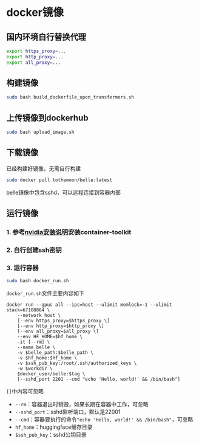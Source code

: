 # docker镜像
## 国内环境自行替换代理
```bash
export https_proxy=...
export http_proxy=...
export all_proxy=...
```

## 构建镜像
```bash
sudo bash build_dockerfile_upon_transfermers.sh
```

## 上传镜像到dockerhub
```bash
sudo bash upload_image.sh
```

## 下载镜像
已经构建好镜像，无需自行构建
```bash
sudo docker pull tothemoon/belle:latest
```
belle镜像中包含sshd，可以远程连接到容器内部

## 运行镜像
### 1. 参考[nvidia安装说明](https://docs.nvidia.com/datacenter/cloud-native/container-toolkit/latest/install-guide.html)安装container-toolkit
### 2. 自行创建ssh密钥
### 3. 运行容器
```bash
sudo bash docker_run.sh
```
`docker_run.sh`文件主要内容如下
```
docker run --gpus all --ipc=host --ulimit memlock=-1 --ulimit stack=67108864 \
    --network host \
    [--env https_proxy=$https_proxy \]
    [--env http_proxy=$http_proxy \]
    [--env all_proxy=$all_proxy \]
    --env HF_HOME=$hf_home \
    -it [--rm] \
    --name belle \
    -v $belle_path:$belle_path \
    -v $hf_home:$hf_home \
    -v $ssh_pub_key:/root/.ssh/authorized_keys \
    -w $workdir \
    $docker_user/belle:$tag \
    [--sshd_port 2201 --cmd "echo 'Hello, world!' && /bin/bash"]
```
`[]`中内容可忽略
- `--rm`：容器退出时销毁，如果长期在容器中工作，可忽略
- `--sshd_port`：sshd监听端口，默认是22001
- `--cmd`：容器要执行的命令`"echo 'Hello, world!' && /bin/bash"`，可忽略
- `hf_home`：huggingface缓存目录
- `$ssh_pub_key`：sshd公钥目录